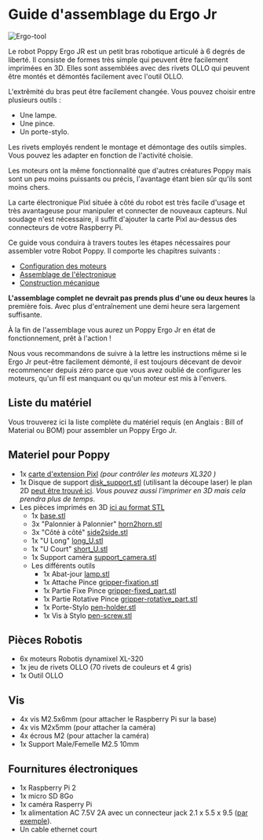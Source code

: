 # Guide d'assemblage du Ergo Jr

![Ergo-tool](../../../en/assembly-guides/ergo-jr/img/ErgoJr.jpg)

Le robot Poppy Ergo JR est un petit bras robotique articulé à 6 degrés de liberté. Il consiste de formes très simple qui peuvent être facilement imprimées en 3D. Elles sont assemblées avec des rivets OLLO qui peuvent être montés et démontés facilement avec l'outil OLLO.

L'extrêmité du bras peut être facilement changée. Vous pouvez choisir entre plusieurs outils :

* Une lampe.
* Une pince.
* Un porte-stylo.

Les rivets employés rendent le montage et démontage des outils simples. Vous pouvez les adapter en fonction de l'activité choisie.

Les moteurs ont la même fonctionnalité que d'autres créatures Poppy mais sont un peu moins puissants ou précis, l'avantage étant bien sûr qu'ils sont moins chers.

La carte électronique Pixl située à côté du robot est très facile d'usage et très avantageuse pour manipuler et connecter de nouveaux capteurs.
Nul soudage n'est nécessaire, il suffit d'ajouter la carte Pixl au-dessus des connecteurs de votre Raspberry Pi.

Ce guide vous conduira à travers toutes les étapes nécessaires pour assembler votre Robot Poppy. Il comporte les chapitres suivants :

* [Configuration des moteurs](motor-configuration.md)
* [Assemblage de l'électronique](electronic-assembly.md)
* [Construction mécanique](mechanical-construction.md)

**L'assemblage complet ne devrait pas prends plus d'une ou deux heures**  la première fois. Avec plus d'entraînement une demi heure sera largement suffisante.

À la fin de l'assemblage vous aurez un Poppy Ergo Jr en état de fonctionnement, prêt à l'action !

Nous vous recommandons de suivre à la lettre les instructions même si le Ergo Jr peut-être facilement démonté, il est toujours décevant de devoir recommencer depuis zéro parce que vous avez oublié de configurer les moteurs, qu'un fil est manquant ou qu'un moteur est mis à l'envers.


<!-- Should be updated from https://github.com/poppy-project/poppy-ergo-jr/blob/master/doc/bom.md -->
## Liste du matériel

Vous trouverez ici la liste complète du matériel requis (en Anglais : Bill of Material ou BOM) pour assembler un Poppy Ergo Jr.

## Materiel pour Poppy

- 1x [carte d'extension Pixl](https://github.com/poppy-project/pixl) *(pour contrôler les moteurs XL320 )*
- 1x Disque de support [disk_support.stl](https://github.com/poppy-project/poppy-ergo-jr/blob/master/hardware/STL/disk_support.stl) (utilisant la découpe laser) le plan 2D [peut être trouvé ici](https://github.com/poppy-project/poppy-ergo-jr/tree/master/hardware/laser_cutting). *Vous pouvez aussi l'imprimer en 3D mais cela prendra plus de temps*.
- Les pièces imprimés en 3D [ici au format STL](https://github.com/poppy-project/poppy-ergo-jr/tree/master/hardware/STL)
  - 1x [base.stl](https://github.com/poppy-project/poppy-ergo-jr/blob/master/hardware/STL/base.stl)
  - 3x "Palonnier à Palonnier" [horn2horn.stl](https://github.com/poppy-project/poppy-ergo-jr/blob/master/hardware/STL/horn2horn.stl)
  - 3x "Côté à côté" [side2side.stl](https://github.com/poppy-project/poppy-ergo-jr/blob/master/hardware/STL/side2side.stl)
  - 1x "U Long" [long_U.stl](https://github.com/poppy-project/poppy-ergo-jr/blob/master/hardware/STL/long_U.stl)
  - 1x "U Court" [short_U.stl](https://github.com/poppy-project/poppy-ergo-jr/blob/master/hardware/STL/short_U.stl)
  - 1x Support caméra [support_camera.stl](https://github.com/poppy-project/poppy-ergo-jr/blob/master/hardware/STL/support_camera.stl)
  - Les différents outils
    - 1x Abat-jour [lamp.stl](https://github.com/poppy-project/poppy-ergo-jr/blob/master/hardware/STL/tools/lamp.stl)
    - 1x Attache Pince [gripper-fixation.stl](https://github.com/poppy-project/poppy-ergo-jr/blob/master/hardware/STL/tools/gripper-fixation.stl)
    - 1x Partie Fixe Pince [gripper-fixed_part.stl](https://github.com/poppy-project/poppy-ergo-jr/blob/master/hardware/STL/tools/gripper-fixed_part.stl)
    - 1x Partie Rotative Pince [gripper-rotative_part.stl](https://github.com/poppy-project/poppy-ergo-jr/blob/master/hardware/STL/tools/gripper-rotative_part.stl)
    - 1x Porte-Stylo [pen-holder.stl](https://github.com/poppy-project/poppy-ergo-jr/blob/master/hardware/STL/tools/pen-holder.stl)
    - 1x Vis à Stylo [pen-screw.stl](https://github.com/poppy-project/poppy-ergo-jr/blob/master/hardware/STL/tools/pen-screw.stl)

## Pièces Robotis
- 6x moteurs Robotis dynamixel XL-320
- 1x jeu de rivets OLLO (70 rivets de couleurs et 4 gris)
- 1x Outil OLLO

## Vis
- 4x vis M2.5x6mm (pour attacher le Raspberry Pi sur la base)
- 4x vis M2x5mm  (pour attacher la caméra)
- 4x écrous M2  (pour attacher la caméra)
- 1x Support Male/Femelle M2.5 10mm

## Fournitures électroniques
- 1x Raspberry Pi 2
- 1x micro SD 8Go
- 1x caméra Rasperry Pi
- 1x alimentation AC 7.5V 2A avec un connecteur jack 2.1 x 5.5 x 9.5 ([par exemple](http://fr.rs-online.com/web/p/alimentations-enfichables/7262814/?searchTerm=ECP-15-7.5E&relevancy-data=636F3D3226696E3D4931384E4B6E6F776E41734D504E266C753D6672266D6D3D6D61746368616C6C7061727469616C26706D3D5E5B5C707B4C7D5C707B4E647D2D2C2F255C2E5D2B2426706F3D313326736E3D592673743D4D414E5F504152545F4E554D4245522677633D424F5448267573743D4543502D31352D372E354526&sra=p)).
- Un cable ethernet court


<!--
TODO: assembly web interface
## Assembly web interface

Directly, from the web interface (see Chapter [Setup your Raspberry-Pi](#TODO) if you have not seen how to access it) you have access to a notebook presenting the assembly steps. It also allows the configuration of motors at the indicated steps.

It is the best way to easily assemble your robot as it will integrate all steps described in the following sections and moreover allows you to directly configure your motor so they are ready to use.
 -->
